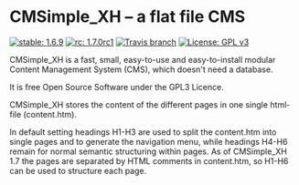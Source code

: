 # CMSimple_XH – a flat file CMS

[![stable: 1.6.9](https://img.shields.io/badge/stable-1.6.9-green.svg)](https://github.com/cmsimple-xh/cmsimple-xh/releases/tag/1.6.9)
[![rc: 1.7.0rc1](https://img.shields.io/badge/rc-1.7.0rc1-yellow.svg)](https://github.com/cmsimple-xh/cmsimple-xh/releases/tag/1.7.0rc1)
[![Travis branch](https://img.shields.io/travis/cmsimple-xh/cmsimple-xh.svg)](https://travis-ci.org/cmsimple-xh/cmsimple-xh/branches)
[![License: GPL v3](https://img.shields.io/badge/License-GPL%20v3-blue.svg)](http://www.gnu.org/licenses/gpl-3.0)

CMSimple_XH is a fast, small, easy-to-use and
easy-to-install modular Content Management
System (CMS), which doesn't need a database.

It is free Open Source Software under the
GPL3 Licence.

CMSimple_XH stores the content of the different
pages in one single html-file (content.htm).

In default setting headings H1-H3 are used
to split the content.htm into single pages
and to generate the navigation menu, while
headings H4-H6 remain for normal semantic
structuring within pages.
As of CMSimple_XH 1.7 the pages are separated by HTML comments in content.htm,
so H1-H6 can be used to structure each page.